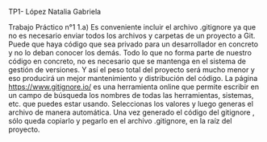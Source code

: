 TP1- López Natalia Gabriela

Trabajo Práctico n°1 1.a) Es conveniente incluir el archivo .gitignore ya que no es necesario enviar todos los archivos y carpetas de un proyecto a Git. Puede que haya código que sea privado para un desarrollador en concreto y no lo deban conocer los demás. Todo lo que no forma parte de nuestro código en concreto, no es necesario que se mantenga en el sistema de gestión de versiones. Y así el peso total del proyecto será mucho menor y eso producirá un mejor mantenimiento y distribución del código. La página https://www.gitignore.io/ es una herramienta online que permite escribir en un campo de búsqueda los nombres de todas las herramientas, sistemas, etc. que puedes estar usando. Seleccionas los valores y luego generas el archivo de manera automática. Una vez generado el código del gitignore , sólo queda copiarlo y pegarlo en el archivo .gitignore, en la raíz del proyecto.

